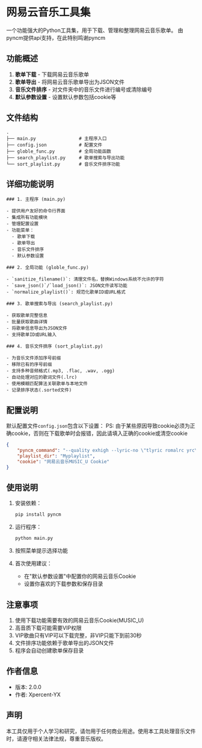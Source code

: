 # 网易云音乐工具集

一个功能强大的Python工具集，用于下载、管理和整理网易云音乐歌单。
由pyncm提供api支持，在此特别鸣谢pyncm

## 功能概述

1. **歌单下载** - 下载网易云音乐歌单
2. **歌单导出** - 将网易云音乐歌单导出为JSON文件
3. **音乐文件排序** - 对文件夹中的音乐文件进行编号或清除编号
4. **默认参数设置** - 设置默认参数包括cookie等

## 文件结构

```
.
├── main.py                # 主程序入口
├── config.json            # 配置文件
├── globle_func.py         # 全局功能函数
├── search_playlist.py     # 歌单搜索与导出功能
└── sort_playlist.py       # 音乐文件排序功能
```

## 详细功能说明
```
### 1. 主程序 (main.py)

- 提供用户友好的命令行界面
- 集成所有功能模块
- 管理配置设置
- 功能菜单：
  - 歌单下载
  - 歌单导出
  - 音乐文件排序
  - 默认参数设置

### 2. 全局功能 (globle_func.py)

- `sanitize_filename()`: 清理文件名，替换Windows系统不允许的字符
- `save_json()`/`load_json()`: JSON文件读写功能
- `normalize_playlist()`: 规范化歌单ID或URL格式

### 3. 歌单搜索与导出 (search_playlist.py)

- 获取歌单完整信息
- 批量获取歌曲详情
- 将歌单信息导出为JSON文件
- 支持歌单ID或URL输入

### 4. 音乐文件排序 (sort_playlist.py)

- 为音乐文件添加序号前缀
- 移除已有的序号前缀
- 支持多种音频格式(.mp3, .flac, .wav, .ogg)
- 自动处理对应的歌词文件(.lrc)
- 使用模糊匹配算法关联歌单与本地文件
- 记录排序状态(.sorted文件)
```

## 配置说明

默认配置文件`config.json`包含以下设置：
PS: 由于某些原因导致cookie必须为正确cookie，否则在下载歌单时会报错，因此请填入正确的cookie或清空cookie
```json
{
    "pyncm_command": "--quality exhigh --lyric-no \"tlyric romalrc yrc\" --no-overwrite",
    "playlist_dir": "Myplaylist",
    "cookie": "网易云音乐MUSIC_U Cookie"
}
```

## 使用说明

1. 安装依赖：
   ```bash
   pip install pyncm
   ```

2. 运行程序：
   ```bash
   python main.py
   ```

3. 按照菜单提示选择功能

4. 首次使用建议：
   - 在"默认参数设置"中配置你的网易云音乐Cookie
   - 设置你喜欢的下载参数和保存目录

## 注意事项

1. 使用下载功能需要有效的网易云音乐Cookie(MUSIC_U)
2. 高音质下载可能需要VIP权限
3. VIP歌曲只有VIP可以下载完整，非VIP只能下到前30秒
4. 文件排序功能依赖于歌单导出的JSON文件
5. 程序会自动创建歌单保存目录

## 作者信息

- 版本: 2.0.0
- 作者: Xpercent-YX

## 声明
本工具仅用于个人学习和研究，请勿用于任何商业用途。使用本工具处理音乐文件时，请遵守相关法律法规，尊重音乐版权。